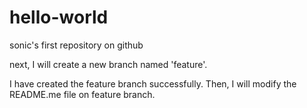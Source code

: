# hello-world
sonic's first repository on github

next, I will create a new branch named 'feature'.

I have created the feature branch successfully.
Then, I will modify the README.me file on feature branch.
